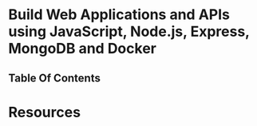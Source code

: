 # Build Web Applications and APIs using JavaScript, Node.js, Express, MongoDB and Docker

## Table Of Contents

# Resources

